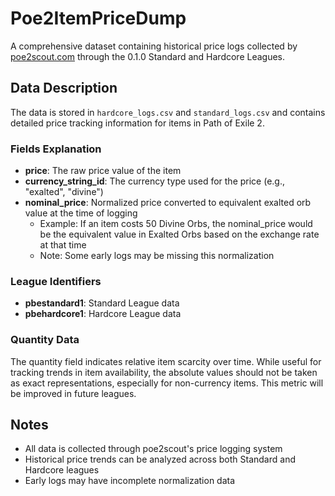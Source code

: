 # Poe2ItemPriceDump

A comprehensive dataset containing historical price logs collected by [poe2scout.com](https://poe2scout.com) through the 0.1.0 Standard and Hardcore Leagues.

## Data Description

The data is stored in `hardcore_logs.csv` and `standard_logs.csv` and contains detailed price tracking information for items in Path of Exile 2.

### Fields Explanation

- **price**: The raw price value of the item
- **currency_string_id**: The currency type used for the price (e.g., "exalted", "divine")
- **nominal_price**: Normalized price converted to equivalent exalted orb value at the time of logging
  - Example: If an item costs 50 Divine Orbs, the nominal_price would be the equivalent value in Exalted Orbs based on the exchange rate at that time
  - Note: Some early logs may be missing this normalization

### League Identifiers
- **pbestandard1**: Standard League data
- **pbehardcore1**: Hardcore League data

### Quantity Data
The quantity field indicates relative item scarcity over time. While useful for tracking trends in item availability, the absolute values should not be taken as exact representations, especially for non-currency items. This metric will be improved in future leagues.

## Notes
- All data is collected through poe2scout's price logging system
- Historical price trends can be analyzed across both Standard and Hardcore leagues
- Early logs may have incomplete normalization data
